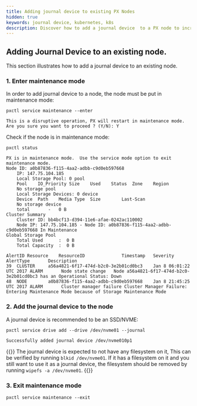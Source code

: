 ```yaml
---
title: Adding journal device to existing PX Nodes
hidden: true
keywords: journal device, kubernetes, k8s
description: Discover how to add a journal device  to a PX node to increase performance.
---
```


## Adding Journal Device to an existing node.

This section illustrates how to add a journal device to an existing node.

### 1. Enter maintenance mode

In order to add journal device to a node, the node must be put in maintenance mode:

```text
pxctl service maintenance --enter
```

```output
This is a disruptive operation, PX will restart in maintenance mode.
Are you sure you want to proceed ? (Y/N): Y
```

Check if the node is in maintenance mode:

```text
pxctl status
```

```output
PX is in maintenance mode.  Use the service mode option to exit maintenance mode.
Node ID: a0b87836-f115-4aa2-adbb-c9d0eb597668
	IP: 147.75.104.185
 	Local Storage Pool: 0 pool
	Pool	IO_Priority	Size	Used	Status	Zone	Region
	No storage pool
	Local Storage Devices: 0 device
	Device	Path	Media Type	Size		Last-Scan
	No storage device
	total		-	0 B
Cluster Summary
	Cluster ID: bb4bcf13-d394-11e6-afae-0242ac110002
	Node IP: 147.75.104.185 - Node ID: a0b87836-f115-4aa2-adbb-c9d0eb597668 In Maintenance
Global Storage Pool
	Total Used    	:  0 B
	Total Capacity	:  0 B

AlertID	Resource	ResourceID				Timestamp	Severity	AlertType		Description
39	CLUSTER		a56a4821-6f17-474d-b2c0-3e2b01cd0bc3	Jan 8 06:01:22 UTC 2017	ALARM		Node state change	Node a56a4821-6f17-474d-b2c0-3e2b01cd0bc3 has an Operational Status: Down
48	NODE		a0b87836-f115-4aa2-adbb-c9d0eb597668	Jan 8 21:45:25 UTC 2017	ALARM		Cluster manager failure	Cluster Manager Failure: Entering Maintenance Mode because of Storage Maintenance Mode
```

### 2. Add the journal device to the node

A journal device is recommended to be an SSD/NVME:

```text
pxctl service drive add --drive /dev/nvme01 --journal
```

```output
Successfully added journal device /dev/nvme010p1
```

{{<info>}}
The journal device is expected to not have any filesystem on it, This can be verified by running `blkid /dev/nvme01`. If it has a filesystem on it and you still want to use it as a journal device, the filesystem should be removed by running `wipefs -a /dev/nvme01`.
{{</info>}}

### 3. Exit maintenance mode

```text
pxctl service maintenance --exit
```

